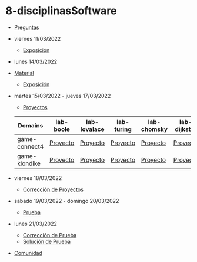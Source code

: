 # 8-disciplinasSoftware

- [Preguntas](https://escuela.it/masters/master-programacion-diseno-software/estudiantes/disciplinas-software)
- viernes 11/03/2022
  - [Exposición](https://escuela.it/masters/master-programacion-diseno-software/estudiantes/disciplinas-software)
- lunes 14/03/2022
- [Material](https://github.com/USantaTecla-0-general/3-publicaciones/tree/master/USantaTecla/1-fundamentos/5-disciplinasSoftware)
  - [Exposición](https://escuela.it/masters/master-programacion-diseno-software/estudiantes/disciplinas-software)
- martes 15/03/2022 - jueves 17/03/2022
  - [Proyectos](https://docs.google.com/spreadsheets/d/1lMrh_jmefcvytjRLwAAqTL9_uPSC5qxz3OUbv2SlmwA/edit?usp=sharing)
  
  |Domains|lab-boole|lab-lovalace|lab-turing|lab-chomsky|lab-dijkstra  | cafeteria  |
  |-------|---------|------------|----------|-----------|--------------|--------------|
  |game-connect4|[Proyecto](https://github.com/USantaTecla-ed-mpds/lab-boole/tree/master/disciplinasSoftware/game-connect4) |[Proyecto](https://github.com/USantaTecla-ed-mpds/lab-lovalace/tree/master/disciplinasSoftware/game-connect4) |[Proyecto](https://github.com/USantaTecla-ed-mpds/lab-turing/tree/master/disciplinasSoftware/game-connect4 )|[Proyecto](https://github.com/USantaTecla-ed-mpds/lab-chomsky/tree/master/disciplinasSoftware/game-connect4 ) |[Proyecto](https://github.com/USantaTecla-ed-mpds/lab-dijkstra/tree/master/disciplinasSoftware/game-connect4 ) | |
  |game-klondike |[Proyecto](https://github.com/USantaTecla-ed-mpds/lab-boole/tree/master/disciplinasSoftware/game-klondike) |[Proyecto](https://github.com/USantaTecla-ed-mpds/lab-lovalace/tree/master/disciplinasSoftware/game-klondike) |[Proyecto](https://github.com/USantaTecla-ed-mpds/lab-turing/tree/master/disciplinasSoftware/game-klondike ) |[Proyecto](https://github.com/USantaTecla-ed-mpds/lab-chomsky/tree/master/disciplinasSoftware/game-klondike ) |[Proyecto](https://github.com/USantaTecla-ed-mpds/lab-dijkstra/tree/master/disciplinasSoftware/game-klondike ) | |
- viernes 18/03/2022
  - [Corrección de Proyectos](https://escuela.it/masters/master-programacion-diseno-software/estudiantes/disciplinas-software)
- sabado 19/03/2022 - domingo 20/03/2022
  - [Prueba](https://docs.google.com/forms/d/e/1FAIpQLScsrtXipqUD1iDCOGJzFwcBaPsoMVXVeDCvjhU_D5hVz64f9g/viewform?usp=sf_link)
- lunes 21/03/2022
  - [Corrección de Prueba](https://escuela.it/masters/master-programacion-diseno-software/estudiantes/disciplinas-software)
  - [Solución de Prueba](https://docs.google.com/spreadsheets/d/1z2pLBe_05vVMy-iFtifwwIrev3Dyk5fuANzukcx9uqE/edit?usp=sharing)
- [Comunidad](https://app.slack.com/client/T02S3KYD464/C02T63QV5ML)


